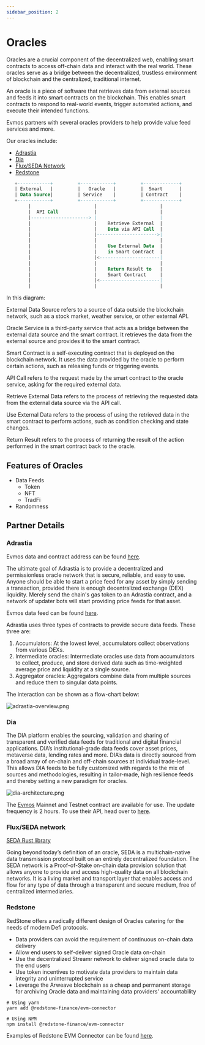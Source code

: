 ```yaml
---
sidebar_position: 2
---
```


# Oracles

Oracles are a crucial component of the decentralized web, enabling smart contracts to access off-chain data and interact with the real world. 
These oracles serve as a bridge between the decentralized, trustless environment of blockchain and the centralized, traditional internet.

An oracle is a piece of software that retrieves data from external sources and feeds it into smart contracts on the blockchain. 
This enables smart contracts to respond to real-world events, trigger automated actions, and execute their intended functions.

Evmos partners with several oracles providers to help provide value feed services and more.

Our oracles include:

- [Adrastia](https://docs.adrastia.io/)
- [Dia](https://docs.diadata.org/introduction/readme)
- [Flux/SEDA Network](https://docs.seda.xyz/seda-network/introduction/the-oracle-problem)
- [Redstone](https://docs.redstone.finance/docs/introduction)

``` sql
   +------------+         +------------+         +-------------+
   | External   |         |   Oracle   |         |  Smart      |
   | Data Source|         | Service    |         | Contract    |
   +------------+         +------------+         +-------------+
        |                       |                       |
        |  API Call             |                       |
        |---------------------> |                       |
        |                       |    Retrieve External  |
        |                       |    Data via API Call  |
        |                       |---------------------->|
        |                       |                       |
        |                       |    Use External Data  |
        |                       |    in Smart Contract  |
        |                       |<----------------------|
        |                       |                       |
        |                       |    Return Result to   |
        |                       |    Smart Contract     |
        |                       |<----------------------|
        |                       |                       |

```

In this diagram:

External Data Source refers to a source of data outside the blockchain network, such as a stock market, weather service, or other external API.

Oracle Service is a third-party service that acts as a bridge between the external data source and the smart contract. It retrieves the data from the external source and provides it to the smart contract.

Smart Contract is a self-executing contract that is deployed on the blockchain network. It uses the data provided by the oracle to perform certain actions, such as releasing funds or triggering events.

API Call refers to the request made by the smart contract to the oracle service, asking for the required external data.

Retrieve External Data refers to the process of retrieving the requested data from the external data source via the API call.

Use External Data refers to the process of using the retrieved data in the smart contract to perform actions, such as condition checking and state changes.

Return Result refers to the process of returning the result of the action performed in the smart contract back to the oracle.

## Features of Oracles

- Data Feeds
    - Token
    - NFT
    - TradFi
- Randomness

## Partner Details

### Adrastia

Evmos data and contract address can be found [here](https://docs.adrastia.io/deployments/evmos).

The ultimate goal of Adrastia is to provide a decentralized and permissionless oracle network that is secure, reliable, and easy to use. Anyone should be able to start a price feed for any asset by simply sending a transaction, provided there is enough decentralized exchange (DEX) liquidity. Merely send the chain's gas token to an Adrastia contract, and a network of updater bots will start providing price feeds for that asset.

Evmos data feed can be found [here](https://adrastia.io/app/price-feeds/evmos).

Adrastia uses three types of contracts to provide secure data feeds. These three are:

1. Accumulators: At the lowest level, accumulators collect observations from various DEXs.
2. Intermediate oracles: Intermediate oracles use data from accumulators to collect, produce, and store derived data such as time-weighted average price and liquidity at a single source.
3. Aggregator oracles: Aggregators combine data from multiple sources and reduce them to singular data points.

The interaction can be shown as a flow-chart below:

![adrastia-overview.png](/img/adrastia-overview.png)

### Dia

The DIA platform enables the sourcing, validation and sharing of transparent and verified data feeds for traditional and digital financial applications. DIA’s institutional-grade data feeds cover asset prices, metaverse data, lending rates and more.
DIA’s data is directly sourced from a broad array of on-chain and off-chain sources at individual trade-level. This allows DIA feeds to be fully customized with regards to the mix of sources and methodologies, resulting in tailor-made, high resilience feeds and thereby setting a new paradigm for oracles.

![dia-architecture.png](/img/dia-architecture.png)

The [Evmos](https://docs.diadata.org/documentation/oracle-documentation/deployed-contracts#evmos) Mainnet and Testnet contract are available for use. The update frequency is 2 hours. To use their API, head over to [here](https://docs.diadata.org/documentation/api-1).

### Flux/SEDA network

[SEDA Rust library](https://github.com/sedaprotocol/seda-rust)

Going beyond today’s definition of an oracle, SEDA is a multichain-native data transmission protocol built on an entirely decentralized foundation. The SEDA network is a Proof-of-Stake on-chain data provision solution that allows anyone to provide and access high-quality data on all blockchain networks. It is a living market and transport layer that enables access and flow for any type of data through a transparent and secure medium, free of centralized intermediaries.

### Redstone

RedStone offers a radically different design of Oracles catering for the needs of modern Defi protocols.

- Data providers can avoid the requirement of continuous on-chain data delivery
- Allow end users to self-deliver signed Oracle data on-chain
- Use the decentralized Streamr network to deliver signed oracle data to the end users
- Use token incentives to motivate data providers to maintain data integrity and uninterrupted service
- Leverage the Arweave blockchain as a cheap and permanent storage for archiving Oracle data and maintaining data providers' accountability

```
# Using yarn
yarn add @redstone-finance/evm-connector

# Using NPM
npm install @redstone-finance/evm-connector
```

Examples of Redstone EVM Connector can be found [here](https://github.com/redstone-finance/redstone-evm-connector-examples/blob/main/contracts/example-custom-urls.sol).
